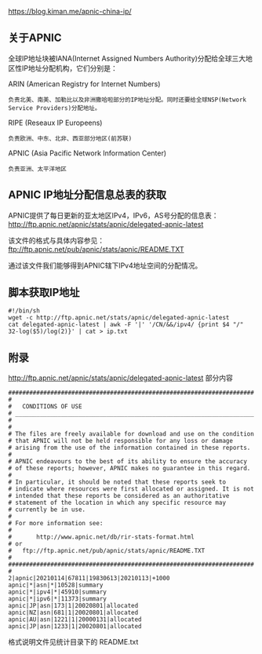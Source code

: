 https://blog.kiman.me/apnic-china-ip/

## 关于APNIC

全球IP地址块被IANA(Internet Assigned Numbers Authority)分配给全球三大地区性IP地址分配机构，它们分别是：

ARIN (American Registry for Internet Numbers)

    负责北美、南美、加勒比以及非洲撒哈啦部分的IP地址分配。同时还要给全球NSP(Network Service Providers)分配地址。

RIPE (Reseaux IP Europeens)

    负责欧洲、中东、北非、西亚部分地区(前苏联)
APNIC (Asia Pacific Network Information Center)

    负责亚洲、太平洋地区

## APNIC IP地址分配信息总表的获取

APNIC提供了每日更新的亚太地区IPv4，IPv6，AS号分配的信息表：http://ftp.apnic.net/apnic/stats/apnic/delegated-apnic-latest

该文件的格式与具体内容参见：ftp://ftp.apnic.net/pub/apnic/stats/apnic/README.TXT

通过该文件我们能够得到APNIC辖下IPv4地址空间的分配情况。

## 脚本获取IP地址

```
#!/bin/sh
wget -c http://ftp.apnic.net/stats/apnic/delegated-apnic-latest
cat delegated-apnic-latest | awk -F '|' '/CN/&&/ipv4/ {print $4 "/" 32-log($5)/log(2)}' | cat > ip.txt
```




## 附录


http://ftp.apnic.net/apnic/stats/apnic/delegated-apnic-latest 部分内容

```
######################################################################
#
#   CONDITIONS OF USE
# ____________________________________________________________________
# 
# 
# The files are freely available for download and use on the condition 
# that APNIC will not be held responsible for any loss or damage 
# arising from the use of the information contained in these reports.
# 
# APNIC endeavours to the best of its ability to ensure the accuracy 
# of these reports; however, APNIC makes no guarantee in this regard.
# 
# In particular, it should be noted that these reports seek to 
# indicate where resources were first allocated or assigned. It is not
# intended that these reports be considered as an authoritative 
# statement of the location in which any specific resource may 
# currently be in use.
# 
# For more information see: 
#
#       http://www.apnic.net/db/rir-stats-format.html
# or
#   ftp://ftp.apnic.net/pub/apnic/stats/apnic/README.TXT
#
######################################################################
#
2|apnic|20210114|67811|19830613|20210113|+1000
apnic|*|asn|*|10528|summary
apnic|*|ipv4|*|45910|summary
apnic|*|ipv6|*|11373|summary
apnic|JP|asn|173|1|20020801|allocated
apnic|NZ|asn|681|1|20020801|allocated
apnic|AU|asn|1221|1|20000131|allocated
apnic|JP|asn|1233|1|20020801|allocated
```


格式说明文件见统计目录下的 README.txt


